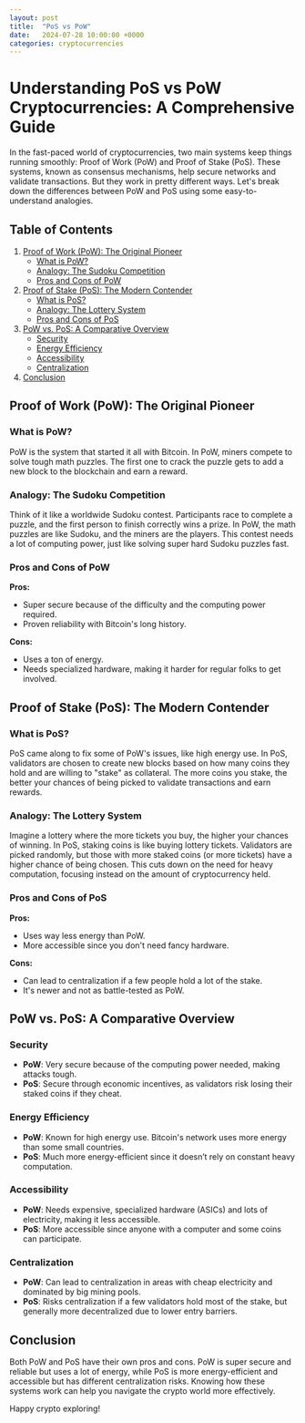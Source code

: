 ```yaml
---
layout: post
title:  "PoS vs PoW"
date:   2024-07-28 10:00:00 +0000
categories: cryptocurrencies
---
```


# Understanding PoS vs PoW Cryptocurrencies: A Comprehensive Guide

In the fast-paced world of cryptocurrencies, two main systems keep things running smoothly: Proof of Work (PoW) and Proof of Stake (PoS). These systems, known as consensus mechanisms, help secure networks and validate transactions. But they work in pretty different ways. Let's break down the differences between PoW and PoS using some easy-to-understand analogies.

## Table of Contents
1. [Proof of Work (PoW): The Original Pioneer](#proof-of-work-pow-the-original-pioneer)
    - [What is PoW?](#what-is-pow)
    - [Analogy: The Sudoku Competition](#analogy-the-sudoku-competition)
    - [Pros and Cons of PoW](#pros-and-cons-of-pow)
2. [Proof of Stake (PoS): The Modern Contender](#proof-of-stake-pos-the-modern-contender)
    - [What is PoS?](#what-is-pos)
    - [Analogy: The Lottery System](#analogy-the-lottery-system)
    - [Pros and Cons of PoS](#pros-and-cons-of-pos)
3. [PoW vs. PoS: A Comparative Overview](#pow-vs-pos-a-comparative-overview)
    - [Security](#security)
    - [Energy Efficiency](#energy-efficiency)
    - [Accessibility](#accessibility)
    - [Centralization](#centralization)
4. [Conclusion](#conclusion)

## Proof of Work (PoW): The Original Pioneer

### What is PoW?

PoW is the system that started it all with Bitcoin. In PoW, miners compete to solve tough math puzzles. The first one to crack the puzzle gets to add a new block to the blockchain and earn a reward.

### Analogy: The Sudoku Competition

Think of it like a worldwide Sudoku contest. Participants race to complete a puzzle, and the first person to finish correctly wins a prize. In PoW, the math puzzles are like Sudoku, and the miners are the players. This contest needs a lot of computing power, just like solving super hard Sudoku puzzles fast.

### Pros and Cons of PoW

**Pros:**
- Super secure because of the difficulty and the computing power required.
- Proven reliability with Bitcoin's long history.

**Cons:**
- Uses a ton of energy.
- Needs specialized hardware, making it harder for regular folks to get involved.

## Proof of Stake (PoS): The Modern Contender

### What is PoS?

PoS came along to fix some of PoW's issues, like high energy use. In PoS, validators are chosen to create new blocks based on how many coins they hold and are willing to "stake" as collateral. The more coins you stake, the better your chances of being picked to validate transactions and earn rewards.

### Analogy: The Lottery System

Imagine a lottery where the more tickets you buy, the higher your chances of winning. In PoS, staking coins is like buying lottery tickets. Validators are picked randomly, but those with more staked coins (or more tickets) have a higher chance of being chosen. This cuts down on the need for heavy computation, focusing instead on the amount of cryptocurrency held.

### Pros and Cons of PoS

**Pros:**
- Uses way less energy than PoW.
- More accessible since you don't need fancy hardware.

**Cons:**
- Can lead to centralization if a few people hold a lot of the stake.
- It's newer and not as battle-tested as PoW.

## PoW vs. PoS: A Comparative Overview

### Security

- **PoW**: Very secure because of the computing power needed, making attacks tough.
- **PoS**: Secure through economic incentives, as validators risk losing their staked coins if they cheat.

### Energy Efficiency

- **PoW**: Known for high energy use. Bitcoin's network uses more energy than some small countries.
- **PoS**: Much more energy-efficient since it doesn’t rely on constant heavy computation.

### Accessibility

- **PoW**: Needs expensive, specialized hardware (ASICs) and lots of electricity, making it less accessible.
- **PoS**: More accessible since anyone with a computer and some coins can participate.

### Centralization

- **PoW**: Can lead to centralization in areas with cheap electricity and dominated by big mining pools.
- **PoS**: Risks centralization if a few validators hold most of the stake, but generally more decentralized due to lower entry barriers.

## Conclusion

Both PoW and PoS have their own pros and cons. PoW is super secure and reliable but uses a lot of energy, while PoS is more energy-efficient and accessible but has different centralization risks. Knowing how these systems work can help you navigate the crypto world more effectively.

Happy crypto exploring!
